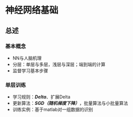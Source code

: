 # 神经网络基础
## 总述
### 基本概念
- NN与人脑机理
- 分层：单层与多层，浅层与深层；端到端的计算
- 监督学习基本步骤
### 单层训练
- 学习规则：***Delta***、扩展Delta
- 更新算法：***SGD（随机梯度下降）***，批量算法与小批量算法
- 训练实例：基于matlab对一组数据的识别
